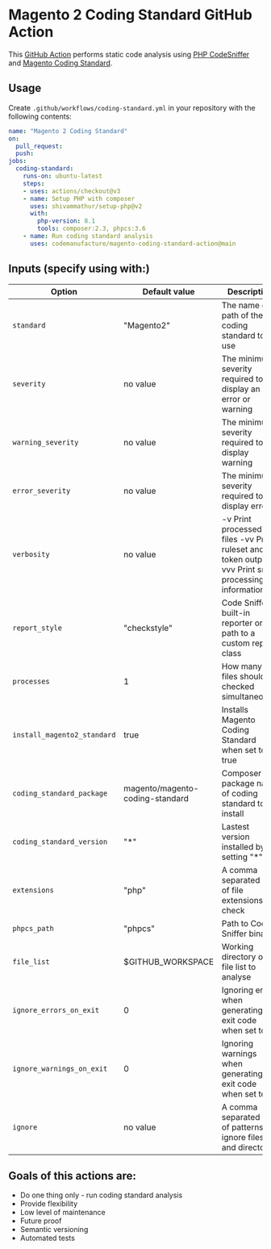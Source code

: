 # Magento 2 Coding Standard GitHub Action

This [GitHub Action](https://github.com/actions) performs static code analysis using [PHP CodeSniffer](https://github.com/squizlabs/PHP_CodeSniffer) and [Magento Coding Standard](https://github.com/magento/magento-coding-standard).

## Usage

Create `.github/workflows/coding-standard.yml` in your
repository with the following contents:

```yaml
name: "Magento 2 Coding Standard"
on:
  pull_request:
  push:
jobs:
  coding-standard:
    runs-on: ubuntu-latest
    steps:
    - uses: actions/checkout@v3
    - name: Setup PHP with composer
      uses: shivammathur/setup-php@v2
      with:
        php-version: 8.1
        tools: composer:2.3, phpcs:3.6
    - name: Run coding standard analysis
      uses: codemanufacture/magento-coding-standard-action@main
```

## Inputs (specify using with:)

| Option                      | Default value                   | Description                                                                                          |
|-----------------------------|---------------------------------|------------------------------------------------------------------------------------------------------|
| `standard`                  | "Magento2"                      | The name or path of the coding standard to use                                                       |
| `severity`                  | no value                        | The minimum severity required to display an error or warning                                         |
| `warning_severity`          | no value                        | The minimum severity required to display warning                                                     |
| `error_severity`            | no value                        | The minimum severity required to display error                                                       |
| `verbosity`                 | no value                        | -v Print processed files -vv Print ruleset and token output -vvv  Print sniff processing information |
| `report_style`              | "checkstyle"                    | Code Sniffer built-in reporter or a path to a custom report class                                    |
| `processes`                 | 1                               | How many files should be checked simultaneously                                                      |
| `install_magento2_standard` | true                            | Installs Magento Coding Standard when set to true                                                    |
| `coding_standard_package`   | magento/magento-coding-standard | Composer package name of coding standard to install                                                  |
| `coding_standard_version`   | "*"                             | Lastest version installed by setting "*"                                                             |
| `extensions`                | "php"                           | A comma separated list of file extensions to check                                                   |
| `phpcs_path`                | "phpcs"                         | Path to Code Sniffer binary                                                                          |
| `file_list`                 | $GITHUB_WORKSPACE               | Working directory or file list to analyse                                                              |
| `ignore_errors_on_exit`     | 0                               | Ignoring errors when generating the exit code when set to `1`                                        |
| `ignore_warnings_on_exit`   | 0                               | Ignoring warnings when generating the exit code when set to `1`                                      |
| `ignore`                    | no value                        | A comma separated list of patterns to ignore files and directories                                   |


## Goals of this actions are:

* Do one thing only - run coding standard analysis
* Provide flexibility
* Low level of maintenance
* Future proof
* Semantic versioning
* Automated tests
